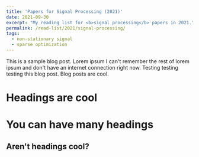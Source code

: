 ```yaml
---
title: 'Papers for Signal Processing (2021)'
date: 2021-09-30
excerpt: "My reading list for <b>signal processing</b> papers in 2021."
permalink: /read-list/2021/signal-processing/
tags:
  - non-stationary signal
  - sparse optimization
---
```


This is a sample blog post. Lorem ipsum I can't remember the rest of lorem ipsum and don't have an internet connection right now. Testing testing testing this blog post. Blog posts are cool.

Headings are cool
======

You can have many headings
======

Aren't headings cool?
------